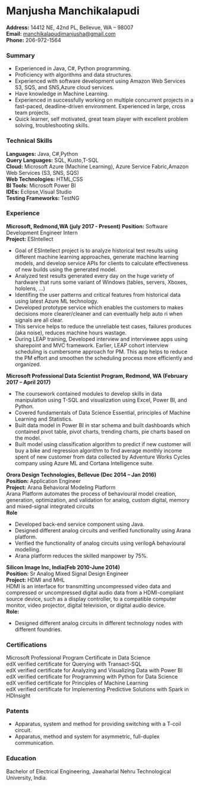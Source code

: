 # Manjusha Manchikalapudi
**Address:** 14412 NE, 42nd PL, Bellevue, WA – 98007<br/>
**Email:** manchikalapudimanjusha@gmail.com<br/>
**Phone:** 206-972-1564<br/>

### Summary
* Experienced in Java, C#, Python programming.
*	Proficiency with algorithms and data structures.
*	Experienced with software development using Amazon Web Services S3, SQS, and SNS,Azure cloud services.
*	Have knowledge in Machine Learning.
*	Experienced in successfully working on multiple concurrent projects in a fast-paced, deadline-driven environment. Experienced in large, cross team projects.
*	Quick learner, self motivated, great team player with excellent problem solving, troubleshooting skills.

### Technical Skills
**Languages:** Java, C#,Python<br/>
**Query Languages:** SQL, Kusto,T-SQL<br/>
**Cloud:** Microsoft Azure (Machine Learning), Azure Service Fabric,Amazon Web Services (S3, SNS, SQS)<br/>
**Web Technologies:** HTML,CSS</br>
**BI Tools:** Microsoft Power BI<br/>
**IDEs:** Eclipse,Visual Studio<br/>
**Testing Frameworks:** TestNG<br/>

### Experience
**Microsoft, Redmond,WA (july 2017 - Present)**
**Position:** Software Development Engineer Intern <br/>
**Project:** ESIntellect<br/>
* Goal of ESIntellect project is to analyze historical test results using different machine learning approaches, generate machine learning models, and develop service APIs for clients to calculate effectiveness of new builds using the generated model.
* Analyzed test results generated every day on the huge variety of hardware that runs some variant of Windows (tables, servers, Xboxes, hololens, …)
* Identifing the user patterns and critical features from  historical data using latest Azure ML technology.
* Developed prototype service which enables the customers to makes decisions more clearer/cleaner and can eventually help auto ri when  signals are all clear. 
* This service helps to reduce the unreliable test cases, failures produces (aka noise), reduces machine hours wastage.
* During LEAP training, Developed interview and interviewee apps using sharepoint and MVC framework. Earlier, LEAP cohort interview scheduling is cumbersome approach for PM. This app helps to reduce the PM effort and smoothen the scheduling process more efficiently and organized. 

**Microsoft Professional Data Scientist Program, Redmond, WA (February 2017 – April 2017)**
*	The coursework contained modules to develop skills in data manipulation using T-SQL and visualization using Excel, Power BI, and Python.
*	Covered fundamentals of Data Science Essential, principles of Machine Learning and Statistics.
*	Built data model in Power BI in star schema and built dashboards which contained pivot table, pivot charts, trending charts, pie charts based on the model.
*	Built model using classification algorithm to predict if new customer will buy a bike and regression algorithm to find average monthly income spent of new customer from data collected by Adventure Works Cycles company using Azure ML and Cortana Intelligence suite.

**Orora Design Technologies, Bellevue (Dec 2014 – Jan 2016)**  
**Position:** Application Engineer<br/>
**Project:** Arana Behavioral Modeling Platform<br/>
Arana Platform automates the process of behavioural model creation, generation, optimization, and validation for analog, custom digital, memory and mixed-signal integrated circuits<br/>
**Role**
*	Developed back-end service component using Java.
* Designed different analog circuits and verified functionality using Arana platform.
* Verified the  functionality of analog circuits using verilogA behavioural modelling.
*	Arana platform reduces the skilled manpower by 75%.<br/>

**Silicon Image Inc, India(Feb 2010-June 2014)**  
**Position:** Sr Analog Mixed Signal Design Engineer<br/>
**Project:** HDMI and MHL<br/>
HDMI is an interface for transmitting uncompressed video data and compressed or uncompressed digital audio data from a HDMI-compliant source device, such as a display controller, to a compatible computer monitor, video projector, digital television, or digital audio device.<br/>
**Role:** 
* Designed different analog circuits in different technology nodes with different foundries.<br/>

### Certifications
 Microsoft Professional Program Certificate in Data Science<br/>
 edX verified certificate for Querying with Transact-SQL<br/>
 edX verified certificate for Analyzing and Visualizing Data with Power BI<br/>
 edX verified certificate for Programming with Python for Data Science<br/>
 edX verified certificate for Principles of Machine Learning<br/>
 edX verified certificate for Implementing Predictive Solutions with Spark in HDInsight<br/>

### Patents
* Apparatus, system and method for providing switching with a T-coil circuit.
* Apparatus, method and system for asymmetric, full-duplex communication.

### Education
Bachelor of Electrical Engineering, Jawaharlal Nehru Technological University, India.
